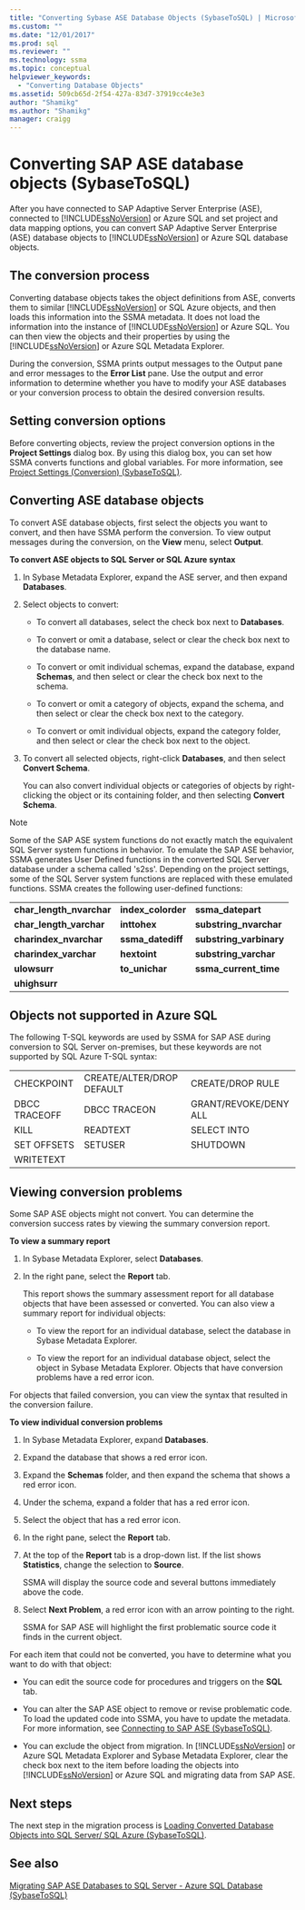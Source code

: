 ```yaml
---
title: "Converting Sybase ASE Database Objects (SybaseToSQL) | Microsoft Docs"
ms.custom: ""
ms.date: "12/01/2017"
ms.prod: sql
ms.reviewer: ""
ms.technology: ssma
ms.topic: conceptual
helpviewer_keywords: 
  - "Converting Database Objects"
ms.assetid: 509cb65d-2f54-427a-83d7-37919cc4e3e3
author: "Shamikg"
ms.author: "Shamikg"
manager: craigg
---
```

# Converting SAP ASE database objects (SybaseToSQL)
After you have connected to SAP Adaptive Server Enterprise (ASE), connected to [!INCLUDE[ssNoVersion](../../includes/ssnoversion-md.md)] or Azure SQL and set project and data mapping options, you can convert SAP Adaptive Server Enterprise (ASE) database objects to [!INCLUDE[ssNoVersion](../../includes/ssnoversion-md.md)] or Azure SQL database objects.  
  
## The conversion process  
Converting database objects takes the object definitions from ASE, converts them to similar [!INCLUDE[ssNoVersion](../../includes/ssnoversion-md.md)] or SQL Azure objects, and then loads this information into the SSMA metadata. It does not load the information into the instance of [!INCLUDE[ssNoVersion](../../includes/ssnoversion-md.md)] or Azure SQL. You can then view the objects and their properties by using the [!INCLUDE[ssNoVersion](../../includes/ssnoversion-md.md)] or Azure SQL Metadata Explorer.
  
During the conversion, SSMA prints output messages to the Output pane and error messages to the **Error List** pane. Use the output and error information to determine whether you have to modify your ASE databases or your conversion process to obtain the desired conversion results.  
  
## Setting conversion options  
Before converting objects, review the project conversion options in the **Project Settings** dialog box. By using this dialog box, you can set how SSMA converts functions and global variables. For more information, see [Project Settings &#40;Conversion&#41; &#40;SybaseToSQL&#41;](../../ssma/sybase/project-settings-conversion-sybasetosql.md).  
  
## Converting ASE database objects  
To convert ASE database objects, first select the objects you want to convert, and then have SSMA perform the conversion. To view output messages during the conversion, on the **View** menu, select **Output**.  
  
**To convert ASE objects to SQL Server or SQL Azure syntax**  
  
1.  In Sybase Metadata Explorer, expand the ASE server, and then expand **Databases**.  
  
2.  Select objects to convert:  
  
    -   To convert all databases, select the check box next to **Databases**.  
  
    -   To convert or omit a database, select or clear the check box next to the database name.  
  
    -   To convert or omit individual schemas, expand the database, expand **Schemas**, and then select or clear the check box next to the schema.  
  
    -   To convert or omit a category of objects, expand the schema, and then select or clear the check box next to the category.  
  
    -   To convert or omit individual objects, expand the category folder, and then select or clear the check box next to the object.  
  
3.  To convert all selected objects, right-click **Databases**, and then select **Convert Schema**.  
  
    You can also convert individual objects or categories of objects by right-clicking the object or its containing folder, and then selecting **Convert Schema**.  
  
> [!NOTE]  
> Some of the SAP ASE system functions do not exactly match the equivalent SQL Server system functions in behavior. To emulate the SAP ASE behavior, SSMA generates User Defined functions in the converted SQL Server database under a schema called 's2ss'. Depending on the project settings, some of the SQL Server system functions are replaced with these emulated functions. SSMA creates the following user-defined functions:  
  
||||  
|-|-|-|  
|**char_length_nvarchar**|**index_colorder**|**ssma_datepart**|  
|**char_length_varchar**|**inttohex**|**substring_nvarchar**|  
|**charindex_nvarchar**|**ssma_datediff**|**substring_varbinary**|  
|**charindex_varchar**|**hextoint**|**substring_varchar**|  
|**ulowsurr**|**to_unichar**|**ssma_current_time**|  
|**uhighsurr**|||  
  
## Objects not supported in Azure SQL  
The following T-SQL keywords are used by SSMA for SAP ASE during conversion to SQL Server on-premises, but these keywords are not supported by SQL Azure T-SQL syntax:  
  
||||  
|-|-|-|  
|CHECKPOINT|CREATE/ALTER/DROP DEFAULT|CREATE/DROP RULE|  
|DBCC TRACEOFF|DBCC TRACEON|GRANT/REVOKE/DENY ALL|  
|KILL|READTEXT|SELECT INTO|  
|SET OFFSETS|SETUSER|SHUTDOWN|  
|WRITETEXT|||  
  
## Viewing conversion problems  
Some SAP ASE objects might not convert. You can determine the conversion success rates by viewing the summary conversion report.  
  
**To view a summary report**  
  
1.  In Sybase Metadata Explorer, select **Databases**.  
  
2.  In the right pane, select the **Report** tab.  
  
    This report shows the summary assessment report for all database objects that have been assessed or converted. You can also view a summary report for individual objects:  
  
    -   To view the report for an individual database, select the database in Sybase Metadata Explorer.  
  
    -   To view the report for an individual database object, select the object in Sybase Metadata Explorer. Objects that have conversion problems have a red error icon.  
  
For objects that failed conversion, you can view the syntax that resulted in the conversion failure.  
  
**To view individual conversion problems**  
  
1.  In Sybase Metadata Explorer, expand **Databases**.  
  
2.  Expand the database that shows a red error icon.  
  
3.  Expand the **Schemas** folder, and then expand the schema that shows a red error icon.  
  
4.  Under the schema, expand a folder that has a red error icon.  
  
5.  Select the object that has a red error icon.  
  
6.  In the right pane, select the **Report** tab.  
  
7.  At the top of the **Report** tab is a drop-down list. If the list shows **Statistics**, change the selection to **Source**.  
  
    SSMA will display the source code and several buttons immediately above the code.  
  
8.  Select **Next Problem**, a red error icon with an arrow pointing to the right.  
  
    SSMA for SAP ASE will highlight the first problematic source code it finds in the current object.  
  
For each item that could not be converted, you have to determine what you want to do with that object:  
  
-   You can edit the source code for procedures and triggers on the **SQL** tab.  
  
-   You can alter the SAP ASE object to remove or revise problematic code. To load the updated code into SSMA, you have to update the metadata. For more information, see [Connecting to SAP ASE &#40;SybaseToSQL&#41;](../../ssma/sybase/connecting-to-sybase-ase-sybasetosql.md).  
  
-   You can exclude the object from migration. In [!INCLUDE[ssNoVersion](../../includes/ssnoversion-md.md)] or Azure SQL Metadata Explorer and Sybase Metadata Explorer, clear the check box next to the item before loading the objects into [!INCLUDE[ssNoVersion](../../includes/ssnoversion-md.md)] or Azure SQL and migrating data from SAP ASE.  
  
## Next steps  
The next step in the migration process is [Loading Converted Database Objects into SQL Server/ SQL Azure (SybaseToSQL)](https://msdn.microsoft.com/4c59256f-99a8-4351-9559-a455813dbd06).  
  
## See also  
[Migrating SAP ASE Databases to SQL Server - Azure SQL Database &#40;SybaseToSQL&#41;](../../ssma/sybase/migrating-sybase-ase-databases-to-sql-server-azure-sql-db-sybasetosql.md)  
  
